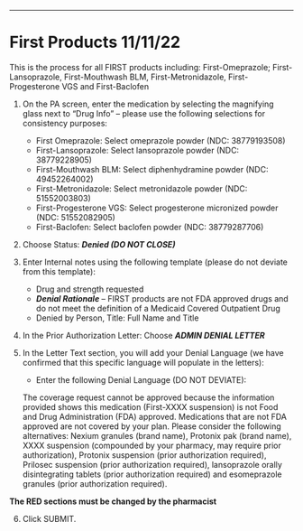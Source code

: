 ---

# First Products 11/11/22

This is the process for all FIRST products including: First-Omeprazole; First-Lansoprazole, First-Mouthwash BLM, First-Metronidazole, First-Progesterone VGS and First-Baclofen  
 
1. On the PA screen, enter the medication by selecting the magnifying glass next to “Drug Info” – please use the following selections for consistency purposes:
    - First Omeprazole: Select omeprazole powder (NDC: 38779193508)
    - First-Lansoprazole: Select lansoprazole powder (NDC: 38779228905)
    - First-Mouthwash BLM: Select diphenhydramine powder (NDC: 49452264002)
    - First-Metronidazole: Select metronidazole powder (NDC: 51552003803)
    - First-Progesterone VGS: Select progesterone micronized powder (NDC: 51552082905)
    - First-Baclofen: Select baclofen powder (NDC: 38779287706)
		 
2. Choose Status: ***Denied (DO NOT CLOSE)***
	 
3. Enter Internal notes using the following template (please do not deviate from this template):
    - Drug and strength requested
    - ***Denial Rationale*** – FIRST products are not FDA approved drugs and do not meet the definition of a Medicaid Covered Outpatient Drug
    - Denied by Person, Title: Full Name and Title
		 
4. In the Prior Authorization Letter: Choose ***ADMIN DENIAL LETTER***
	 
5. In the Letter Text section, you will add your Denial Language (we have confirmed that this specific language will populate in the letters): 
    - Enter the following Denial Language (DO NOT DEVIATE):

    The coverage request cannot be approved because the information provided shows this medication (First-XXXX suspension) is not Food and Drug Administration (FDA) approved. Medications that are not FDA approved are not covered by your plan. Please consider the following alternatives: Nexium granules (brand name), Protonix pak (brand name), XXXX suspension (compounded by your pharmacy, may require prior authorization), Protonix suspension (prior authorization required), Prilosec suspension (prior authorization required), lansoprazole orally disintegrating tablets (prior authorization required) and esomeprazole granules (prior authorization required). 
		 
**The RED sections must be changed by the pharmacist**

6. Click SUBMIT.
 


